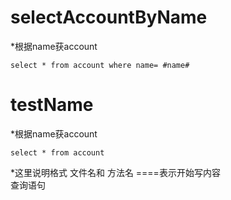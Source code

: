 selectAccountByName
===
*根据name获account

    select * from account where name= #name#

    
testName 
===
*根据name获account  

    select * from account 

*这里说明格式  文件名和
方法名
    ====表示开始写内容  
    查询语句
